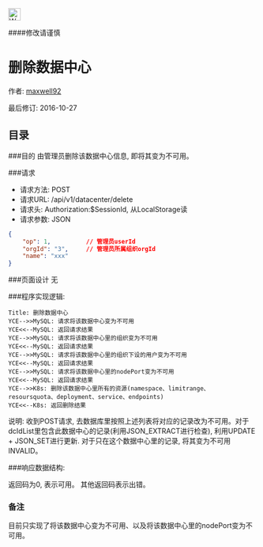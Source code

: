 <img src="http://kubernetes.io/kubernetes/img/warning.png" alt="WARNING" width="25" height="25"> 

####修改请谨慎

删除数据中心
==============

作者: [maxwell92](https://github.com/maxwell92)

最后修订: 2016-10-27

目录
--------------
###目的
由管理员删除该数据中心信息, 即将其变为不可用。


###请求

* 请求方法: POST 
* 请求URL: /api/v1/datacenter/delete
* 请求头: Authorization:$SessionId, 从LocalStorage读 
* 请求参数: 
    JSON
```json
{
    "op": 1,          // 管理员userId
    "orgId": "3",     // 管理员所属组织orgId
    "name": "xxx"
}
```

###页面设计 
无

###程序实现逻辑:

```sequence
Title: 删除数据中心 
YCE-->>MySQL: 请求将该数据中心变为不可用 
YCE<<--MySQL: 返回请求结果
YCE-->>MySQL: 请求将该数据中心里的组织变为不可用
YCE<<--MySQL: 返回请求结果
YCE-->>MySQL: 请求将该数据中心里的组织下设的用户变为不可用
YCE<<--MySQL: 返回请求结果
YCE-->>MySQL: 请求将该数据中心里的nodePort变为不可用
YCE<<--MySQL: 返回请求结果
YCE-->>K8s: 删除该数据中心里所有的资源(namespace、limitrange、resoursquota、deployment、service、endpoints)
YCE<<--K8s: 返回删除结果
```

说明: 收到POST请求, 去数据库里按照上述列表将对应的记录改为不可用。对于dcIdList里包含此数据中心的记录(利用JSON_EXTRACT进行检查), 利用UPDATE + JSON_SET进行更新. 对于只在这个数据中心里的记录, 将其变为不可用INVALID。

###响应数据结构: 

返回码为0, 表示可用。
其他返回码表示出错。

### 备注
目前只实现了将该数据中心变为不可用、以及将该数据中心里的nodePort变为不可用。
